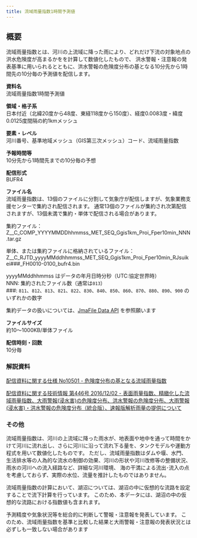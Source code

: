```yaml
---
title: 流域雨量指数1時間予測値
---
```


## 概要
流域雨量指数とは、河川の上流域に降った雨により、どれだけ下流の対象地点の洪水危険度が高まるかをを計算して数値化したもので、
洪水警報・注意報の発表基準に用いられるとともに、洪水警報の危険度分布の基となる10分先から1時間先の10分毎の予測値を配信します。

**資料名** <br/>
流域雨量指数1時間予測値

**領域・格子系** <br/>
日本付近（北緯20度から48度、東経118度から150度）、経度0.0083度・緯度0.0125度間隔の約1kmメッシュ

**要素・レベル** <br/>
河川番号、基準地域メッシュ（GIS第三次メッシュ）コード、流域雨量指数

**予報時間等** <br/>
10分先から1時間先までの10分毎の予想

**配信形式** <br/>
BUFR4

**ファイル名** <br/>
流域雨量指数は、13個のファイルに分割して気象庁が配信しますが、気象業務支援センターで集約され配信されます。
通常13個のファイルが集約され次第配信されますが、13個未満で集約・単体で配信される場合があります。

集約ファイル： <br/>
Z__C_COMP_YYYYMMDDhhmmss_MET_SEQ_Ggis1km_Proi_Fper10min_NNN.tar.gz

単体、または集約ファイルに格納されているファイル： <br/>
Z__C_RJTD_yyyyMMddhhmmss_MET_SEQ_Ggis1km_Proi_Fper10min_RJsuikei###_FH0010-0100_bufr4.bin

yyyyMMddhhmmss はデータの年月日時分秒（UTC:協定世界時） <br/>
NNN: 集約されたファイル数（通常は`013`） <br/>
###: `811`、`812`、`813`、`821`、`822`、`830`、`840`、`850`、`860`、`870`、`880`、`890`、`900` のいずれかの数字

集約データの扱いについては、[JmaFile Data API](/docs/reference/api/v1/jmafile.data.md#format-concat) を参照願います

**ファイルサイズ** <br/>
約10～1000KB/単体ファイル

**配信時刻・回数** <br/>
10分毎

### 解説資料
[配信資料に関する仕様 No10501 - 危険度分布の基となる流域雨量指数](https://www.data.jma.go.jp/suishin/shiyou/pdf/no10501)


[配信資料に関する技術情報 第446号 2016/12/02 - 表面雨量指数、精緻化した流域雨量指数、大雨警報(浸水害)の危険度分布、洪水警報の危険度分布、大雨警報(浸水害)・洪水警報の危険度分布（統合版）、速報版解析雨量の提供について](https://dmdata.jp/docs/jma/technical/446.pdf)

### その他

流域雨量指数は、河川の上流域に降った雨水が、地表面や地中を通って時間をかけて河川に流れ出し、さらに河川に沿って流れ下る量を、タンクモデルや運動方程式を用いて数値化したものです。
ただし、流域雨量指数はダムや堰、水門、生活排水等の人為的な流水の制御の効果、河川の形状や河川改修等の整備状況、雨水の河川への流入経路など、詳細な河川環境、
海の干満による流出･流入の点を考慮しておらず、実際の水位、流量を推計したものではありません。

流域雨量指数の計算において、湖沼については、湖沼の中に仮想的な流路を設定することで流下計算を行っています。
このため、本データには、湖沼の中の仮想的な流路における指数値も含まれます。

予測精度や気象状況等を総合的に判断して警報・注意報を発表しています。
このため、流域雨量指数を基準と比較した結果と大雨警報・注意報の発表状況とは必ずしも一致しない場合があります
